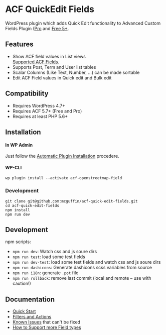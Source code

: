 ACF QuickEdit Fields
====================

WordPress plugin which adds Quick Edit functionality to Advanced Custom Fields Plugin ([Pro](http://www.advancedcustomfields.com/pro/) and [Free 5+](https://wordpress.org/plugins/advanced-custom-fields/).

Features
--------
 - Show ACF field values in List views  
   [Supported ACF Fields](https://github.com/mcguffin/acf-quick-edit-fields/wiki/Feature-Support-Matrix#supported-acf-fields).
 - Supports Post, Term and User list tables
 - Scalar Columns (Like Text, Number, ...) can be made sortable
 - Edit ACF Field values in Quick edit and Bulk edit

Compatibility
-------------
 - Requires WordPress 4.7+
 - Requires ACF 5.7+ (Free and Pro)
 - Requires at least PHP 5.6+


Installation
------------

#### In WP Admin
Just follow the [Automatic Plugin Installation](https://wordpress.org/support/article/managing-plugins/#automatic-plugin-installation) procedere.

#### WP-CLI
```shell
wp plugin install --activate acf-openstreetmap-field
```

### Development
```shell
git clone git@github.com:mcguffin/acf-quick-edit-fields.git
cd acf-quick-edit-fields
npm install
npm run dev
```

Development
-----------
npm scripts:
 - `npm run dev`: Watch css and js soure dirs
 - `npm run test`: load some test fields
 - `npm run dev-test`: load some test fields and watch css and js soure dirs
 - `npm run dashicons`: Generate dashicons scss variables from source
 - `npm run i18n`: generate `.pot` file
 - `npm run rollback`: remove last commit (local and remote  – use with caution!)


Documentation
-------------

 - [Quick Start](https://github.com/mcguffin/acf-quick-edit-fields/wiki)
 - [Filters and Actions](https://github.com/mcguffin/acf-quick-edit-fields/wiki/Plugin-Filters)
 - [Known Issues](https://github.com/mcguffin/acf-quick-edit-fields/wiki/Known-Issues) that can't be fixed
 - [How to Support more Field types](https://github.com/mcguffin/acf-quick-edit-fields/wiki/Tutorial:-Custom-Field-Integration)
